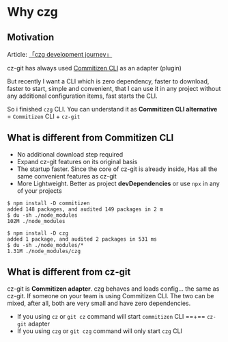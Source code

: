 # Why czg

## Motivation

Article: [「czg development journey」](https://www.qbb.sh/posts/2022-12-26-cz-git-czg-journey#the-development-journey-of-czg)

cz-git has always used [Commitizen CLI](https://github.com/commitizen/cz-cli) as an adapter (plugin)

But recently I want a CLI which is zero dependency, faster to download, faster to start, simple and convenient, that I can use it in any project without any additional configuration items, fast starts the CLI.

So i finished `czg` CLI. You can understand it as **Commitizen CLI alternative**\
= `Commitizen` CLI + `cz-git`

## What is different from Commitizen CLI

- No additional download step required
- Expand cz-git features on its original basis
- The startup faster. Since the core of cz-git is already inside, Has all the same convenient features as cz-git
- More Lightweight. Better as project **devDependencies** or use `npx` in any of your projects

```sh{7,9}
$ npm install -D commitizen
added 148 packages, and audited 149 packages in 2 m
$ du -sh ./node_modules
102M ./node_modules

$ npm install -D czg
added 1 package, and audited 2 packages in 531 ms
$ du -sh ./node_modules/*
1.31M ./node_modules/czg
```

## What is different from cz-git
cz-git is **Commitizen adapter**. czg behaves and loads config... the same as cz-git. If someone on your team is using Commitizen CLI. The two can be mixed, after all, both are very small and have zero dependencies.

- If you using `cz` or `git cz` command will start `commitizen` CLI ==+== `cz-git` adapter
- If you using `czg` or `git czg` command will only start `czg` CLI
